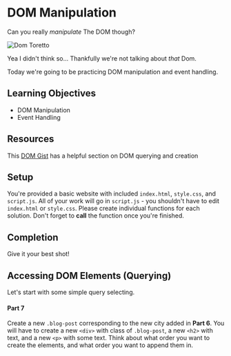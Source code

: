 # DOM Manipulation

Can you really _manipulate_ The DOM though?

![Dom Toretto](https://media.giphy.com/media/XDb8RW95ZVLLW/giphy.gif)

Yea I didn't think so... Thankfully we're not talking about _that_ Dom.

Today we're going to be practicing DOM manipulation and event handling.

## Learning Objectives

- DOM Manipulation
- Event Handling

## Resources

This [DOM Gist](https://gist.github.com/thegitfather/9c9f1a927cd57df14a59c268f118ce86) has a helpful section on DOM querying and creation

## Setup

You're provided a basic website with included `index.html`, `style.css`, and `script.js`. All of your work will go in `script.js` - you shouldn't have to edit `index.html` or `style.css`. Please create individual functions for each solution. Don't forget to **call** the function once you're finished.

## Completion

Give it your best shot!

## Accessing DOM Elements (Querying)

Let's start with some simple query selecting.

<!-- #### Part 1

DOM's personal website title is a bit wordy. Write a JavaScript statement that selects the `#main-title` ID element. Remember there are a couple of ways to query **id**. Change the **text** of the title to something shorter.
 -->
<!-- #### Part 2

Select the `body` and change the background-color to a new color of your choice.
 -->
<!-- #### Part 3

Select **DOM's Favorite Things** list and remove the last list item. -->
<!-- 
#### Part 4

Select all `.special-title` class elements and change their `font-size` to `2rem`. Remember you might have to iterate through the list of elements -->

<!-- #### Part 5

Turns out DOM never raced in **Chicago**. Access the **Past Races** list and remove **Chicago**.
 -->
<!-- ## Creating New DOM Elements

#### Part 6

Let's add to DOM's **Past Races** list. Create a new `<li>` element, change the new `<li>` text to the name of a city, and append it to the **Past Races** list.
 -->
#### Part 7

Create a new `.blog-post` corresponding to the new city added in **Part 6**. You will have to create a new `<div>` with class of `.blog-post`, a new `<h2>` with text, and a new `<p>` with some text. Think about what order you want to create the elements, and what order you want to append them in.
